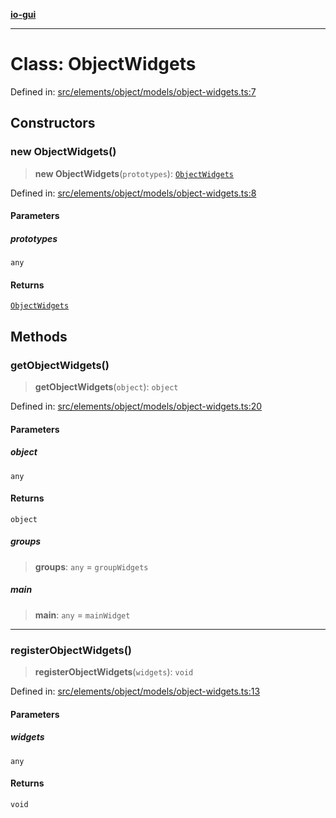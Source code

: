 [**io-gui**](../README.md)

***

# Class: ObjectWidgets

Defined in: [src/elements/object/models/object-widgets.ts:7](https://github.com/io-gui/io/blob/main/src/elements/object/models/object-widgets.ts#L7)

## Constructors

### new ObjectWidgets()

> **new ObjectWidgets**(`prototypes`): [`ObjectWidgets`](ObjectWidgets.md)

Defined in: [src/elements/object/models/object-widgets.ts:8](https://github.com/io-gui/io/blob/main/src/elements/object/models/object-widgets.ts#L8)

#### Parameters

##### prototypes

`any`

#### Returns

[`ObjectWidgets`](ObjectWidgets.md)

## Methods

### getObjectWidgets()

> **getObjectWidgets**(`object`): `object`

Defined in: [src/elements/object/models/object-widgets.ts:20](https://github.com/io-gui/io/blob/main/src/elements/object/models/object-widgets.ts#L20)

#### Parameters

##### object

`any`

#### Returns

`object`

##### groups

> **groups**: `any` = `groupWidgets`

##### main

> **main**: `any` = `mainWidget`

***

### registerObjectWidgets()

> **registerObjectWidgets**(`widgets`): `void`

Defined in: [src/elements/object/models/object-widgets.ts:13](https://github.com/io-gui/io/blob/main/src/elements/object/models/object-widgets.ts#L13)

#### Parameters

##### widgets

`any`

#### Returns

`void`
